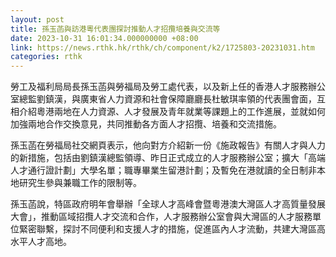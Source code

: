 ```yaml
---
layout: post
title: 孫玉菡與訪港粵代表團探討推動人才招攬培養與交流等
date: 2023-10-31 16:01:34.000000000 +08:00
link: https://news.rthk.hk/rthk/ch/component/k2/1725803-20231031.htm
categories: rthk
---
```


勞工及福利局局長孫玉菡與勞福局及勞工處代表，以及新上任的香港人才服務辦公室總監劉鎮漢，與廣東省人力資源和社會保障廳廳長杜敏琪率領的代表團會面，互相介紹粵港兩地在人力資源、人才發展及青年就業等課題上的工作進展，並就如何加強兩地合作交換意見，共同推動各方面人才招攬、培養和交流措施。

孫玉菡在勞福局社交網頁表示，他向對方介紹新一份《施政報告》有關人才與人力的新措施，包括由劉鎮漢總監領導、昨日正式成立的人才服務辦公室；擴大「高端人才通行證計劃」大學名單；職專畢業生留港計劃；及暫免在港就讀的全日制非本地研究生參與兼職工作的限制等。

孫玉菡說，特區政府明年會舉辦「全球人才高峰會暨粵港澳大灣區人才高質量發展大會」，推動區域招攬人才交流和合作，人才服務辦公室會與大灣區的人才服務單位緊密聯繫，探討不同便利和支援人才的措施，促進區內人才流動，共建大灣區高水平人才高地。
